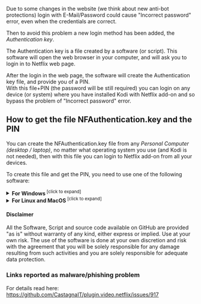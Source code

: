 Due to some changes in the website (we think about new anti-bot protections)
login with E-Mail/Password could cause "Incorrect password" error, even when the credentials are correct.

Then to avoid this problem a new login method has been added, the _Authentication key_.

The Authentication key is a file created by a software (or script).
This software will open the web browser in your computer, and will ask you to login in to Netflix web page.

After the login in the web page, the software will create the Authentication key file, and provide you of a PIN.<br/>
With this file+PIN (the password will be still required) you can login on any device (or system) where you have installed Kodi with Netflix add-on and so bypass the problem of "Incorrect password" error.

## How to get the file NFAuthentication.key and the PIN

You can create the NFAuthentication.key file from any _Personal Computer (desktop / laptop)_, no matter what operating system you use (and Kodi is not needed), then with this file you can login to Netflix add-on from all your devices.

To create this file and get the PIN, you need to use one of the following software:

<details>
<summary><b>For Windows</b><sup> [click to expand]</sup></summary>
<p>

**PREREQUISITE**: Chrome browser installed

**INSTRUCTIONS**: Download the zip and extract the folder, then run the software and follow the instructions on screen. After you have created the file, you have to open it, with Netflix add-on by choosing the login with "Authentication key". Remember to delete the Authentication key file after login.

**DOWNLOAD**: [NFAuthenticationKey_Windows.zip](https://www.dropbox.com/sh/80zv4umiiyx8ok1/AAABi-vk9CKNNXvpmzkCRTiIa?dl=1) (Google may report incorrectly as malware, press continue and ignore it)

</p>
</details>

<details>
<summary><b>For Linux and MacOS</b><sup> [click to expand]</sup></summary>
<p>

**PREREQUISITE**: A web browser is required, supported browsers: _Chrome, Chromium, Brave Browser_

**INSTRUCTIONS**: Download the zip, extract the folder and open this folder with the Terminal/Console. Then run the following commands.

Install these python packages:<br/>
`pip install pycryptodomex` (or pip3)<br/>
`pip install websocket-client` (or pip3)

After run the script:<br/>
`python NFAuthenticationKey.py` (or python3)<br/>
Follow the instructions on screen, after you have created the file, you have to open it with Netflix add-on by choosing the login with "Authentication key". Remember to delete the Authentication key file after login.

**DOWNLOAD**: [NFAuthenticationKey_Linux.zip](https://www.dropbox.com/sh/ls3veptflvneub1/AABz9Tt3EqKUb90PQXNarNxga?dl=1)

</p>
</details>

#### Disclaimer
All the Software, Script and source code available on GitHub are provided "as is" without warranty of any kind, either express or implied. Use at your own risk. The use of the software is done at your own discretion and risk with the agreement that you will be solely responsible for any damage resulting from such activities and you are solely responsible for adequate data protection.

### Links reported as malware/phishing problem

For details read here: https://github.com/CastagnaIT/plugin.video.netflix/issues/917